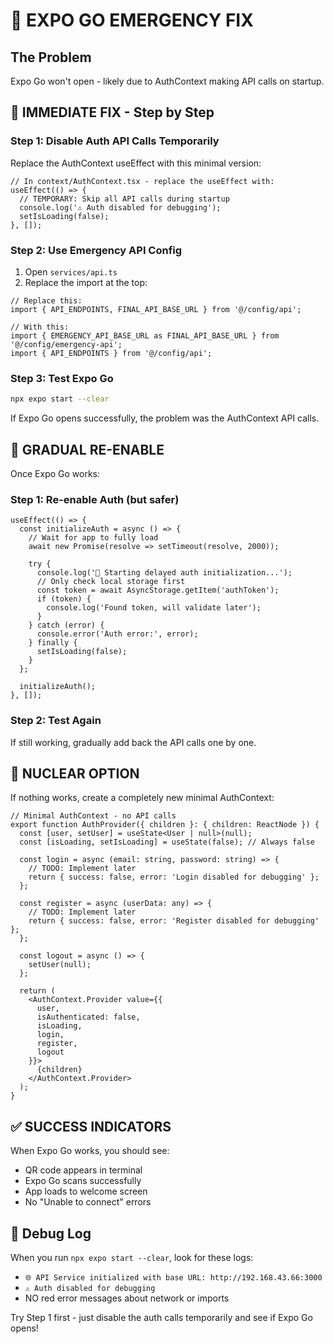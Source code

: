 # 🚨 EXPO GO EMERGENCY FIX

## The Problem
Expo Go won't open - likely due to AuthContext making API calls on startup.

## 🔧 IMMEDIATE FIX - Step by Step

### Step 1: Disable Auth API Calls Temporarily
Replace the AuthContext useEffect with this minimal version:

```tsx
// In context/AuthContext.tsx - replace the useEffect with:
useEffect(() => {
  // TEMPORARY: Skip all API calls during startup
  console.log('⚠️ Auth disabled for debugging');
  setIsLoading(false);
}, []);
```

### Step 2: Use Emergency API Config
1. Open `services/api.ts`
2. Replace the import at the top:
```tsx
// Replace this:
import { API_ENDPOINTS, FINAL_API_BASE_URL } from '@/config/api';

// With this:
import { EMERGENCY_API_BASE_URL as FINAL_API_BASE_URL } from '@/config/emergency-api';
import { API_ENDPOINTS } from '@/config/api';
```

### Step 3: Test Expo Go
```bash
npx expo start --clear
```

If Expo Go opens successfully, the problem was the AuthContext API calls.

## 🔄 GRADUAL RE-ENABLE

Once Expo Go works:

### Step 1: Re-enable Auth (but safer)
```tsx
useEffect(() => {
  const initializeAuth = async () => {
    // Wait for app to fully load
    await new Promise(resolve => setTimeout(resolve, 2000));
    
    try {
      console.log('🔄 Starting delayed auth initialization...');
      // Only check local storage first
      const token = await AsyncStorage.getItem('authToken');
      if (token) {
        console.log('Found token, will validate later');
      }
    } catch (error) {
      console.error('Auth error:', error);
    } finally {
      setIsLoading(false);
    }
  };
  
  initializeAuth();
}, []);
```

### Step 2: Test Again
If still working, gradually add back the API calls one by one.

## 🚨 NUCLEAR OPTION

If nothing works, create a completely new minimal AuthContext:

```tsx
// Minimal AuthContext - no API calls
export function AuthProvider({ children }: { children: ReactNode }) {
  const [user, setUser] = useState<User | null>(null);
  const [isLoading, setIsLoading] = useState(false); // Always false

  const login = async (email: string, password: string) => {
    // TODO: Implement later
    return { success: false, error: 'Login disabled for debugging' };
  };

  const register = async (userData: any) => {
    // TODO: Implement later  
    return { success: false, error: 'Register disabled for debugging' };
  };

  const logout = async () => {
    setUser(null);
  };

  return (
    <AuthContext.Provider value={{
      user, 
      isAuthenticated: false, 
      isLoading, 
      login, 
      register, 
      logout
    }}>
      {children}
    </AuthContext.Provider>
  );
}
```

## ✅ SUCCESS INDICATORS

When Expo Go works, you should see:
- QR code appears in terminal
- Expo Go scans successfully  
- App loads to welcome screen
- No "Unable to connect" errors

## 📝 Debug Log

When you run `npx expo start --clear`, look for these logs:
- `🌐 API Service initialized with base URL: http://192.168.43.66:3000`
- `⚠️ Auth disabled for debugging`
- NO red error messages about network or imports

Try Step 1 first - just disable the auth calls temporarily and see if Expo Go opens!
